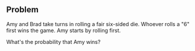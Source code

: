 ## Problem
Amy and Brad take turns in rolling a fair six-sided die. Whoever rolls a "6" first wins the game. Amy starts by rolling first.

What's the probability that Amy wins?

<!-- ## Solution
Let's set some definitions.
* pA = Probability that Amy wins
* pB = Probability that Brad wins.

Note that pA = P[win if go first].

So we can then deduce that Brad's probability of winning then becomes the probability of going first after Amy loses the first roll. We can represent that with this equation of: *pB = P[Amy loses first roll] * P[win if go first]*.

We also know that the probabilities of either Amy or Brad winning should add up to 1. So mathematically we can create two equations: **pB = 5/6 * pA** and **pA + pB = 1**.

This is now a linear algebra question. Two equations and two unknowns.
* pA = pB - 1 -> pB = 5/6 * (pB - 1)
* pB = 5/6pB - 5/6 -> 5/6 = 11/6pB -> pB = 5/6 * 11/6 = 5/11

The answer is then **pA = 1 - 5/11 -> 6/11** -->
